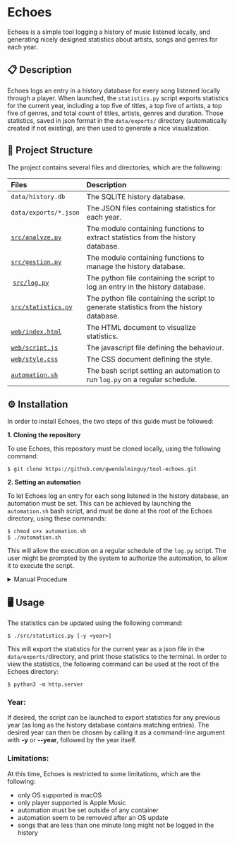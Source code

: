 # Echoes

Echoes is a simple tool logging a history of music listened locally, and generating nicely designed statistics about artists, songs and genres for each year.

## 📋 Description

Echoes logs an entry in a history database for every song listened locally through a player. When launched, the `statistics.py` script exports statistics for the current year, including a top five of titles, a top five of artists, a top five of genres, and total count of titles, artists, genres and duration. Those statistics, saved in json format in the `data/exports/` directory (automatically created if not existing), are then used to generate a nice visualization.

## 📂 Project Structure

The project contains several files and directories, which are the following:

| Files | Description |
| :---- | :---------- |
| `data/history.db` | The SQLITE history database. |
| `data/exports/*.json` | The JSON files containing statistics for each year. |
| [`src/analyze.py`](https://github.com/gwendalminguy/tool-echoes/blob/main/src/analyze.py) | The module containing functions to extract statistics from the history database. |
| [`src/gestion.py`](https://github.com/gwendalminguy/tool-echoes/blob/main/src/gestion.py) | The module containing functions to manage the history database. |
| [`src/log.py`](https://github.com/gwendalminguy/tool-echoes/blob/main/src/log.py) | The python file containing the script to log an entry in the history database. |
| [`src/statistics.py`](https://github.com/gwendalminguy/tool-echoes/blob/main/src/statistics.py) | The python file containing the script to generate statistics from the history database. |
| [`web/index.html`](https://github.com/gwendalminguy/tool-echoes/blob/main/web/index.html) | The HTML document to visualize statistics. |
| [`web/script.js`](https://github.com/gwendalminguy/tool-echoes/blob/main/web/script.js) | The javascript file defining the behaviour. |
| [`web/style.css`](https://github.com/gwendalminguy/tool-echoes/blob/main/web/style.css) | The CSS document defining the style. |
| [`automation.sh`](https://github.com/gwendalminguy/tool-echoes/blob/main/automation.sh) | The bash script setting an automation to run `log.py` on a regular schedule. |

## ⚙️ Installation

In order to install Echoes, the two steps of this guide must be followed:

**1. Cloning the repository**

To use Echoes, this repository must be cloned locally, using the following command:

```
$ git clone https://github.com/gwendalminguy/tool-echoes.git
```

**2. Setting an automation**

To let Echoes log an entry for each song listened in the history database, an automation must be set. This can be achieved by launching the `automation.sh` bash script, and must be done at the root of the Echoes directory, using these commands:

```
$ chmod u+x automation.sh
$ ./automation.sh
```

This will allow the execution on a regular schedule of the `log.py` script. The user might be prompted by the system to authorize the automation, to allow it to execute the script.

<details>
	<summary>
		Manual Procedure
	</summary>

	If desired, this can also be achieved manually, using the `Crontab` utility (pre-installed on macOS), as follows:

	```
	$ crontab -e
	```

	This will invoke a text editor, in which the following line must be written (paths must be changed to the locations of python3 and the `src/log.py` file):

	`* * * * * <path/to/python3> <path/to/tool-echoes/src/log.py>`
</details>

## 🖥️ Usage

The statistics can be updated using the following command:

```
$ ./src/statistics.py [-y <year>]
```

This will export the statistics for the current year as a json file in the `data/exports/`directory, and print those statistics to the terminal. In order to view the statistics, the following command can be used at the root of the Echoes directory:

```
$ python3 -m http.server
```

### Year:

If desired, the script can be launched to export statistics for any previous year (as long as the history database contains matching entries). The desired year can then be chosen by calling it as a command-line argument with **-y** or **--year**, followed by the year itself.

### Limitations:

At this time, Echoes is restricted to some limitations, which are the following:

- only OS supported is macOS
- only player supported is Apple Music
- automation must be set outside of any container
- automation seem to be removed after an OS update
- songs that are less than one minute long might not be logged in the history
